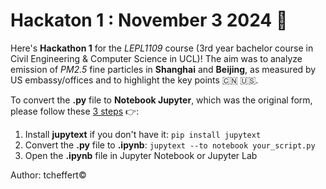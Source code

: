 # Hackaton 1 : November 3 2024 📅​

Here's **Hackathon 1** for the *LEPL1109* course (3rd year bachelor course in Civil Engineering & Computer Science in UCL)! The aim was to analyze emission of *PM2.5* fine particles in **Shanghai** and **Beijing**, as measured by US embassy/offices and to highlight the key points 🇨🇳 ​🇺🇸​.

To convert the **.py** file to **Notebook Jupyter**, which was the original form, please follow these <U>3 steps</U> 👉​​:
1. Install **jupytext** if you don't have it: ```pip install jupytext```
2. Convert the **.py** file to **.ipynb**: ```jupytext --to notebook your_script.py```
3. Open the **.ipynb** file in Jupyter Notebook or Jupyter Lab

Author: tcheffert©
